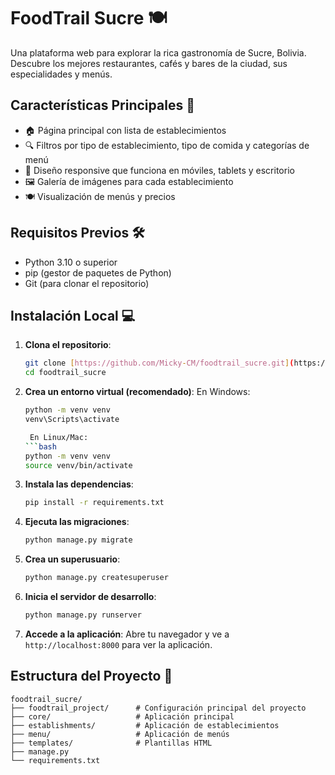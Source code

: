 # FoodTrail Sucre 🍽️

Una plataforma web para explorar la rica gastronomía de Sucre, Bolivia. Descubre los mejores restaurantes, cafés y bares de la ciudad, sus especialidades y menús.

## Características Principales 🌟

- 🏠 Página principal con lista de establecimientos
- 🔍 Filtros por tipo de establecimiento, tipo de comida y categorías de menú
- 📱 Diseño responsive que funciona en móviles, tablets y escritorio
- 🖼️ Galería de imágenes para cada establecimiento
- 🍽️ Visualización de menús y precios

## Requisitos Previos 🛠️

- Python 3.10 o superior
- pip (gestor de paquetes de Python)
- Git (para clonar el repositorio)

## Instalación Local 💻

1. **Clona el repositorio**:
   ```bash
   git clone [https://github.com/Micky-CM/foodtrail_sucre.git](https://github.com/Micky-CM/foodtrail_sucre.git)
   cd foodtrail_sucre

2. **Crea un entorno virtual (recomendado)**:
    En Windows:
   ```bash
   python -m venv venv
   venv\Scripts\activate

    En Linux/Mac:
   ```bash
   python -m venv venv
   source venv/bin/activate

3. **Instala las dependencias**:
   ```bash
   pip install -r requirements.txt

4. **Ejecuta las migraciones**:
   ```bash
   python manage.py migrate

5. **Crea un superusuario**:
   ```bash
   python manage.py createsuperuser

6. **Inicia el servidor de desarrollo**:
   ```bash
   python manage.py runserver

7. **Accede a la aplicación**:
   Abre tu navegador y ve a `http://localhost:8000` para ver la aplicación.

## Estructura del Proyecto 📁
```
foodtrail_sucre/
├── foodtrail_project/      # Configuración principal del proyecto
├── core/                   # Aplicación principal
├── establishments/         # Aplicación de establecimientos
├── menu/                   # Aplicación de menús
├── templates/              # Plantillas HTML
├── manage.py
└── requirements.txt


